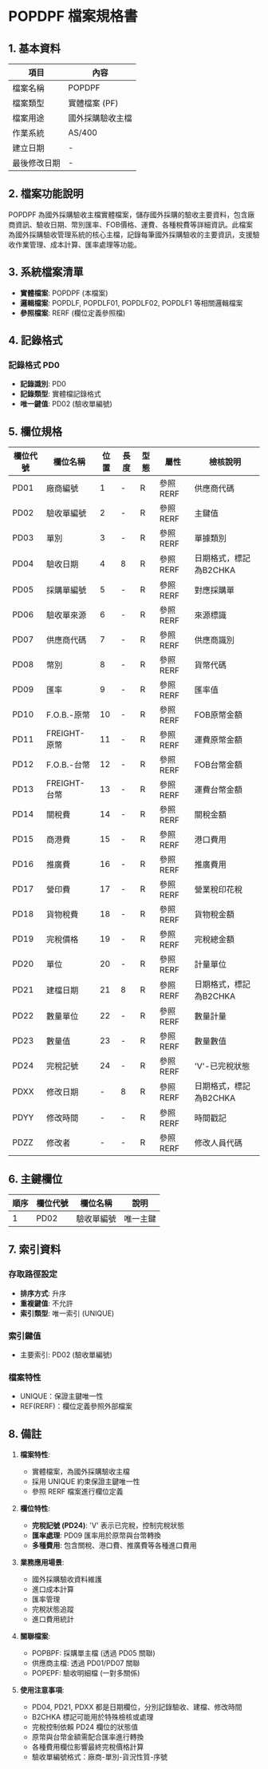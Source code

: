 # POPDPF 檔案規格書

## 1. 基本資料

| 項目 | 內容 |
|------|------|
| 檔案名稱 | POPDPF |
| 檔案類型 | 實體檔案 (PF) |
| 檔案用途 | 國外採購驗收主檔 |
| 作業系統 | AS/400 |
| 建立日期 | - |
| 最後修改日期 | - |

## 2. 檔案功能說明

POPDPF 為國外採購驗收主檔實體檔案，儲存國外採購的驗收主要資料，包含廠商資訊、驗收日期、幣別匯率、FOB價格、運費、各種稅費等詳細資訊。此檔案為國外採購驗收管理系統的核心主檔，記錄每筆國外採購驗收的主要資訊，支援驗收作業管理、成本計算、匯率處理等功能。

## 3. 系統檔案清單

- **實體檔案**: POPDPF (本檔案)
- **邏輯檔案**: POPDLF, POPDLF01, POPDLF02, POPDLF1 等相關邏輯檔案
- **參照檔案**: RERF (欄位定義參照檔)

## 4. 記錄格式

### 記錄格式 PD0
- **記錄識別**: PD0
- **記錄類型**: 實體檔記錄格式
- **唯一鍵值**: PD02 (驗收單編號)

## 5. 欄位規格

| 欄位代號 | 欄位名稱 | 位置 | 長度 | 型態 | 屬性 | 檢核說明 |
|----------|----------|------|------|------|------|----------|
| PD01 | 廠商編號 | 1 | - | R | 參照RERF | 供應商代碼 |
| PD02 | 驗收單編號 | 2 | - | R | 參照RERF | 主鍵值 |
| PD03 | 單別 | 3 | - | R | 參照RERF | 單據類別 |
| PD04 | 驗收日期 | 4 | 8 | R | 參照RERF | 日期格式，標記為B2CHKA |
| PD05 | 採購單編號 | 5 | - | R | 參照RERF | 對應採購單 |
| PD06 | 驗收單來源 | 6 | - | R | 參照RERF | 來源標識 |
| PD07 | 供應商代碼 | 7 | - | R | 參照RERF | 供應商識別 |
| PD08 | 幣別 | 8 | - | R | 參照RERF | 貨幣代碼 |
| PD09 | 匯率 | 9 | - | R | 參照RERF | 匯率值 |
| PD10 | F.O.B.-原幣 | 10 | - | R | 參照RERF | FOB原幣金額 |
| PD11 | FREIGHT-原幣 | 11 | - | R | 參照RERF | 運費原幣金額 |
| PD12 | F.O.B.-台幣 | 12 | - | R | 參照RERF | FOB台幣金額 |
| PD13 | FREIGHT-台幣 | 13 | - | R | 參照RERF | 運費台幣金額 |
| PD14 | 關稅費 | 14 | - | R | 參照RERF | 關稅金額 |
| PD15 | 商港費 | 15 | - | R | 參照RERF | 港口費用 |
| PD16 | 推廣費 | 16 | - | R | 參照RERF | 推廣費用 |
| PD17 | 營印費 | 17 | - | R | 參照RERF | 營業稅印花稅 |
| PD18 | 貨物稅費 | 18 | - | R | 參照RERF | 貨物稅金額 |
| PD19 | 完稅價格 | 19 | - | R | 參照RERF | 完稅總金額 |
| PD20 | 單位 | 20 | - | R | 參照RERF | 計量單位 |
| PD21 | 建檔日期 | 21 | 8 | R | 參照RERF | 日期格式，標記為B2CHKA |
| PD22 | 數量單位 | 22 | - | R | 參照RERF | 數量計量 |
| PD23 | 數量值 | 23 | - | R | 參照RERF | 數量數值 |
| PD24 | 完稅記號 | 24 | - | R | 參照RERF | 'V'-已完稅狀態 |
| PDXX | 修改日期 | - | 8 | R | 參照RERF | 日期格式，標記為B2CHKA |
| PDYY | 修改時間 | - | - | R | 參照RERF | 時間戳記 |
| PDZZ | 修改者 | - | - | R | 參照RERF | 修改人員代碼 |

## 6. 主鍵欄位

| 順序 | 欄位代號 | 欄位名稱 | 說明 |
|------|----------|----------|------|
| 1 | PD02 | 驗收單編號 | 唯一主鍵 |

## 7. 索引資料

### 存取路徑設定
- **排序方式**: 升序
- **重複鍵值**: 不允許
- **索引類型**: 唯一索引 (UNIQUE)

### 索引鍵值
- 主要索引: PD02 (驗收單編號)

### 檔案特性
- UNIQUE：保證主鍵唯一性
- REF(RERF)：欄位定義參照外部檔案

## 8. 備註

1. **檔案特性**: 
   - 實體檔案，為國外採購驗收主檔
   - 採用 UNIQUE 約束保證主鍵唯一性
   - 參照 RERF 檔案進行欄位定義

2. **欄位特性**:
   - **完稅記號 (PD24)**: 'V' 表示已完稅，控制完稅狀態
   - **匯率處理**: PD09 匯率用於原幣與台幣轉換
   - **多種費用**: 包含關稅、港口費、推廣費等各種進口費用

3. **業務應用場景**:
   - 國外採購驗收資料維護
   - 進口成本計算
   - 匯率管理
   - 完稅狀態追蹤
   - 進口費用統計

4. **關聯檔案**:
   - POPBPF: 採購單主檔 (透過 PD05 關聯)
   - 供應商主檔: 透過 PD01/PD07 關聯
   - POPEPF: 驗收明細檔 (一對多關係)

5. **使用注意事項**:
   - PD04, PD21, PDXX 都是日期欄位，分別記錄驗收、建檔、修改時間
   - B2CHKA 標記可能用於特殊檢核或處理
   - 完稅控制依賴 PD24 欄位的狀態值
   - 原幣與台幣金額需配合匯率進行轉換
   - 各種費用欄位影響最終完稅價格計算
   - 驗收單編號格式：廠商-單別-貨況性質-序號 
